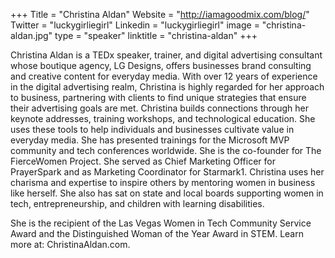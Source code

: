 +++
Title = "Christina Aldan"
Website = "http://iamagoodmix.com/blog/"
Twitter = "luckygirliegirl"
Linkedin = "luckygirliegirl"
image = "christina-aldan.jpg"
type = "speaker"
linktitle = "christina-aldan"
+++

Christina Aldan is a TEDx speaker, trainer, and digital advertising consultant whose boutique agency, LG Designs, offers businesses brand consulting and creative content for everyday media. With over 12 years of experience in the digital advertising realm, Christina is highly regarded for her approach to business, partnering with clients to find unique strategies that ensure their advertising goals are met. Christina builds connections through her keynote addresses, training workshops, and technological education. She uses these tools to help individuals and businesses cultivate value in everyday media. She has presented trainings for the Microsoft MVP community and tech conferences worldwide. She is the co-founder for The FierceWomen Project. She served as Chief Marketing Officer for PrayerSpark and as Marketing Coordinator for Starmark1. Christina uses her charisma and expertise to inspire others by mentoring women in business like herself. She also has sat on state and local boards supporting women in tech, entrepreneurship, and children with learning disabilities.

She is the recipient of the Las Vegas Women in Tech Community Service Award and the Distinguished Woman of the Year Award in STEM. Learn more at: ChristinaAldan.com.
